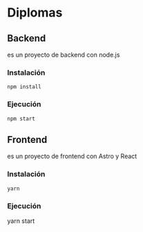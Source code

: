# Diplomas

## Backend
es un proyecto de backend con node.js

### Instalación

```
npm install
```

### Ejecución

```
npm start
```

## Frontend
es un proyecto de frontend con Astro y React

### Instalación

```
yarn
```

### Ejecución
yarn start
